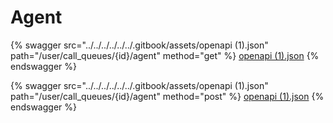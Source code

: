 # Agent

{% swagger src="../../../../../../.gitbook/assets/openapi (1).json" path="/user/call_queues/{id}/agent" method="get" %}
[openapi (1).json](<../../../../../../.gitbook/assets/openapi (1).json>)
{% endswagger %}

{% swagger src="../../../../../../.gitbook/assets/openapi (1).json" path="/user/call_queues/{id}/agent" method="post" %}
[openapi (1).json](<../../../../../../.gitbook/assets/openapi (1).json>)
{% endswagger %}
